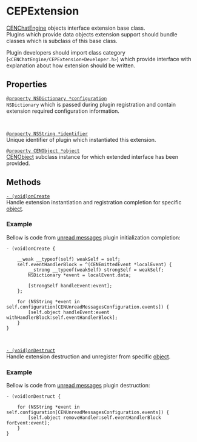 # CEPExtension

[CENChatEngine](../chatengine) objects interface extension base class.  
Plugins which provide data objects extension support should bundle classes which is subclass of this
base class. 

Plugin developers should import class category (`<CENChatEngine/CEPExtension+Developer.h>`) which 
provide interface with explanation about how extension should be written.  

## Properties

<a id="configuration"/>

[`@property NSDictionary *configuration`](#configuration)  
`NSDictionary` which is passed during plugin registration and contain extension required 
configuration information.   

<br/><a id="identifier"/>

[`@property NSString *identifier`](#identifier)  
Unique identifier of plugin which instantiated this extension.    

<a id="object"/>

[`@property CENObject *object`](#object)  
[CENObject](../object) subclass instance for which extended interface has been provided.

## Methods

<a id="oncreate"/>

[`- (void)onCreate`](#oncreate)  
Handle extension instantiation and registration completion for specific [object](#object).  

### Example

Bellow is code from [unread messages](../../chat-plugins/unread-messages) plugin initialization completion:  
```objc
- (void)onCreate {

    __weak __typeof(self) weakSelf = self;
    self.eventHandlerBlock = ^(CENEmittedEvent *localEvent) {
        __strong __typeof(weakSelf) strongSelf = weakSelf;
        NSDictionary *event = localEvent.data;
        
        [strongSelf handleEvent:event];
    };
    
    for (NSString *event in self.configuration[CENUnreadMessagesConfiguration.events]) {
        [self.object handleEvent:event withHandlerBlock:self.eventHandlerBlock];
    }
}
```

<br/><a id="ondestruct"/>

[`- (void)onDestruct`](#ondestruct)  
Handle extension destruction and unregister from specific [object](#object).    

### Example

Bellow is code from [unread messages](../../chat-plugins/unread-messages) plugin destruction:  
```objc
- (void)onDestruct {
    
    for (NSString *event in self.configuration[CENUnreadMessagesConfiguration.events]) {
        [self.object removeHandler:self.eventHandlerBlock forEvent:event];
    }
}
```